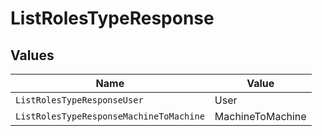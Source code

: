 # ListRolesTypeResponse


## Values

| Name                                    | Value                                   |
| --------------------------------------- | --------------------------------------- |
| `ListRolesTypeResponseUser`             | User                                    |
| `ListRolesTypeResponseMachineToMachine` | MachineToMachine                        |